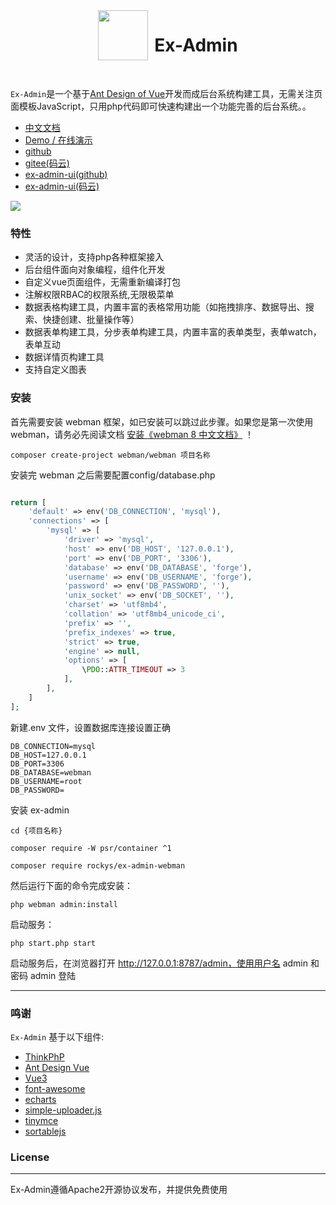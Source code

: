 <div align="center" style="display:flex;justify-content:center">
    <img src="https://www.ex-admin.com/logo.png" height="80"><h1 style="margin-left:10px">Ex-Admin</h3>
</div>
<br>
<p><code>Ex-Admin</code>是一个基于<a href="https://www.antdv.com/docs/vue/introduce-cn/" target="_blank">Ant Design of Vue</a>开发而成后台系统构建工具，无需关注页面模板JavaScript，只用php代码即可快速构建出一个功能完善的后台系统。。</p>


- [中文文档](https://www.ex-admin.com/doc)
- [Demo / 在线演示](https://demo.ex-admin.com)
- [github](https://github.com/rocky-git/ex-admin-webman)
- [gitee(码云)](https://gitee.com/rocky-git/ex-admin-webman)
- [ex-admin-ui(github)](https://github.com/rocky-git/ex-admin-ui)
- [ex-admin-ui(码云)](https://gitee.com/rocky-git/ex-admin-ui)



![](https://www.ex-admin.com/img/1655645000903.png)




### 特性
- 灵活的设计，支持php各种框架接入
- 后台组件面向对象编程，组件化开发
- 自定义vue页面组件，无需重新编译打包
- 注解权限RBAC的权限系统,无限极菜单
- 数据表格构建工具，内置丰富的表格常用功能（如拖拽排序、数据导出、搜索、快捷创建、批量操作等）
- 数据表单构建工具，分步表单构建工具，内置丰富的表单类型，表单watch，表单互动
- 数据详情页构建工具
- 支持自定义图表

### 安装
首先需要安装 webman 框架，如已安装可以跳过此步骤。如果您是第一次使用 webman，请务必先阅读文档 <a href="https://learnku.com/docs/webman/8.5/installation/10359" target="_blank">安装《webman 8 中文文档》</a> ！
```
composer create-project webman/webman 项目名称
```

安装完 webman 之后需要配置config/database.php
```php

return [
    'default' => env('DB_CONNECTION', 'mysql'),
    'connections' => [
        'mysql' => [
            'driver' => 'mysql',
            'host' => env('DB_HOST', '127.0.0.1'),
            'port' => env('DB_PORT', '3306'),
            'database' => env('DB_DATABASE', 'forge'),
            'username' => env('DB_USERNAME', 'forge'),
            'password' => env('DB_PASSWORD', ''),
            'unix_socket' => env('DB_SOCKET', ''),
            'charset' => 'utf8mb4',
            'collation' => 'utf8mb4_unicode_ci',
            'prefix' => '',
            'prefix_indexes' => true,
            'strict' => true,
            'engine' => null,
            'options' => [
                \PDO::ATTR_TIMEOUT => 3
            ],
        ],
    ]
];
```
新建.env 文件，设置数据库连接设置正确
```
DB_CONNECTION=mysql
DB_HOST=127.0.0.1
DB_PORT=3306
DB_DATABASE=webman
DB_USERNAME=root
DB_PASSWORD=
```

安装 ex-admin

```
cd {项目名称}

composer require -W psr/container ^1

composer require rockys/ex-admin-webman
```


然后运行下面的命令完成安装：
```
php webman admin:install
```


启动服务：
```
php start.php start
```
启动服务后，在浏览器打开 http://127.0.0.1:8787/admin，使用用户名 admin 和密码 admin 登陆

-----------------------------------

### 鸣谢
`Ex-Admin` 基于以下组件:

+ [ThinkPhP](http://www.thinkphp.cn/)
+ [Ant Design Vue](https://www.antdv.com)
+ [Vue3](https://cn.vuejs.org/)
+ [font-awesome](http://fontawesome.io)
+ [echarts](https://echarts.apache.org/)
+ [simple-uploader.js](https://github.com/simple-uploader/Uploader)
+ [tinymce](https://www.tiny.cloud/)
+ [sortablejs](http://www.sortablejs.com/)


### License
------------
Ex-Admin遵循Apache2开源协议发布，并提供免费使用
